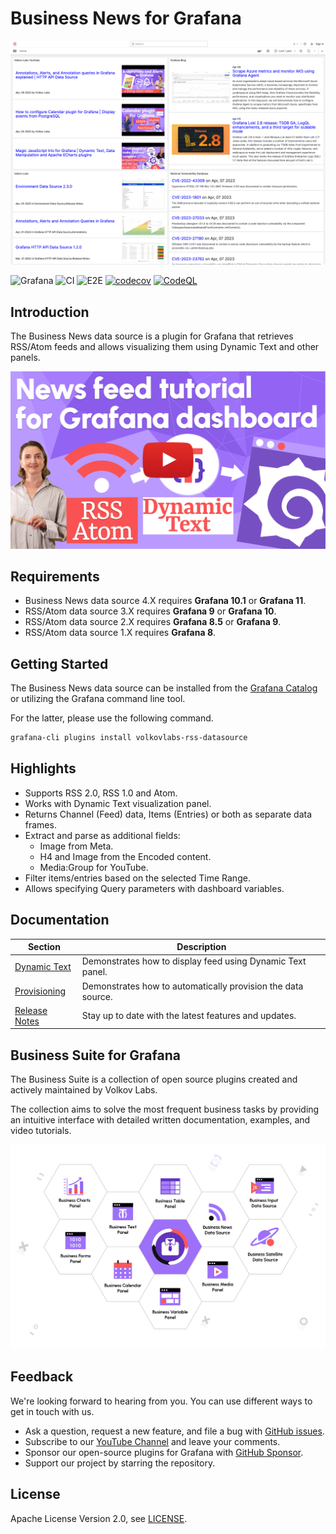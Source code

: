 # Business News for Grafana

![Dashboard](https://raw.githubusercontent.com/VolkovLabs/business-news/main/src/img/dashboard.png)

![Grafana](https://img.shields.io/badge/Grafana-11.2-orange)
![CI](https://github.com/volkovlabs/business-news/workflows/CI/badge.svg)
![E2E](https://github.com/volkovlabs/business-news/workflows/E2E/badge.svg)
[![codecov](https://codecov.io/gh/VolkovLabs/business-news/branch/main/graph/badge.svg?token=2W9VR0PG5N)](https://codecov.io/gh/VolkovLabs/business-news)
[![CodeQL](https://github.com/VolkovLabs/business-news/actions/workflows/codeql-analysis.yml/badge.svg)](https://github.com/VolkovLabs/business-news/actions/workflows/codeql-analysis.yml)

## Introduction

The Business News data source is a plugin for Grafana that retrieves RSS/Atom feeds and allows visualizing them using Dynamic Text and other panels.

[![Business News data source for Grafana | News feed tutorial for Grafana Dashboard](https://raw.githubusercontent.com/volkovlabs/business-news/main/img/video.png)](https://youtu.be/RAxqS2hpWkg)

## Requirements

- Business News data source 4.X requires **Grafana 10.1** or **Grafana 11**.
- RSS/Atom data source 3.X requires **Grafana 9** or **Grafana 10**.
- RSS/Atom data source 2.X requires **Grafana 8.5** or **Grafana 9**.
- RSS/Atom data source 1.X requires **Grafana 8**.

## Getting Started

The Business News data source can be installed from the [Grafana Catalog](https://grafana.com/grafana/plugins/volkovlabs-rss-datasource/) or utilizing the Grafana command line tool.

For the latter, please use the following command.

```bash
grafana-cli plugins install volkovlabs-rss-datasource
```

## Highlights

- Supports RSS 2.0, RSS 1.0 and Atom.
- Works with Dynamic Text visualization panel.
- Returns Channel (Feed) data, Items (Entries) or both as separate data frames.
- Extract and parse as additional fields:
  - Image from Meta.
  - H4 and Image from the Encoded content.
  - Media:Group for YouTube.
- Filter items/entries based on the selected Time Range.
- Allows specifying Query parameters with dashboard variables.

## Documentation

| Section                                                                   | Description                                                  |
| ------------------------------------------------------------------------- | ------------------------------------------------------------ |
| [Dynamic Text](https://volkovlabs.io/plugins/business-news/text/)         | Demonstrates how to display feed using Dynamic Text panel.   |
| [Provisioning](https://volkovlabs.io/plugins/business-news/provisioning/) | Demonstrates how to automatically provision the data source. |
| [Release Notes](https://volkovlabs.io/plugins/business-news/release/)     | Stay up to date with the latest features and updates.        |

## Business Suite for Grafana

The Business Suite is a collection of open source plugins created and actively maintained by Volkov Labs.

The collection aims to solve the most frequent business tasks by providing an intuitive interface with detailed written documentation, examples, and video tutorials.

[![Business Suite for Grafana](https://raw.githubusercontent.com/VolkovLabs/.github/main/business.png)](https://volkovlabs.io/plugins/)

## Feedback

We're looking forward to hearing from you. You can use different ways to get in touch with us.

- Ask a question, request a new feature, and file a bug with [GitHub issues](https://github.com/volkovlabs/business-news/issues).
- Subscribe to our [YouTube Channel](https://www.youtube.com/@volkovlabs) and leave your comments.
- Sponsor our open-source plugins for Grafana with [GitHub Sponsor](https://github.com/sponsors/VolkovLabs).
- Support our project by starring the repository.

## License

Apache License Version 2.0, see [LICENSE](https://github.com/volkovlabs/business-news/blob/main/LICENSE).
